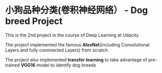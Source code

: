 # 小狗品种分类(卷积神经网络） - Dog breed Project

This is the 2nd project in the course of Deep Learning at Udacity

The project implemented the famous **AlexNet**(including Convolutional Layers and fully connnected Layers) from scratch 

The project also implemented **transfer learning** to take advantage of pre-trained **VGG16** model to identify dog breeds
